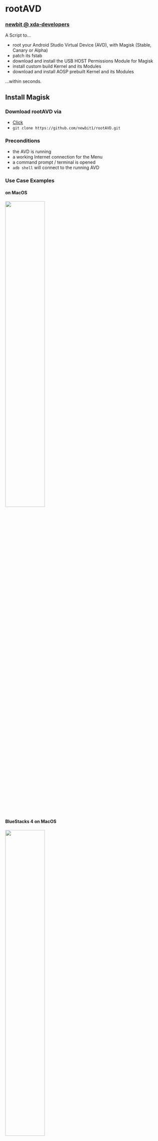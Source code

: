 # rootAVD
### [newbit @ xda-developers](https://forum.xda-developers.com/m/newbit.1350876)
A Script to...
* root your Android Studio Virtual Device (AVD), with Magisk (Stable, Canary or Alpha)
* patch its fstab
* download and install the USB HOST Permissions Module for Magisk
* install custom build Kernel and its Modules
* download and install AOSP prebuilt Kernel and its Modules

...within seconds.

## Install Magisk
### Download rootAVD via
* [Click](https://github.com/newbit1/rootAVD/archive/refs/heads/master.zip)
* `git clone https://github.com/newbit1/rootAVD.git`

### Preconditions
* the AVD is running
* a working Internet connection for the Menu
* a command prompt / terminal is opened
* `adb shell` will connect to the running AVD
### Use Case Examples
#### on MacOS
<img src="https://github.com/newbit1/video-files/blob/master/rootAVD_MacOS.gif" width="50%" height="50%"/>

#### BlueStacks 4 on MacOS
<img src="https://github.com/newbit1/video-files/blob/master/rootAVD_MacOS_BlueStacks.gif" width="50%" height="50%"/>

#### on Windows
<img src="https://github.com/newbit1/video-files/blob/master/rootAVD_Windows.gif" width="50%" height="50%"/>

#### on Linux
<img src="https://github.com/newbit1/video-files/blob/master/rootAVD_Linux.gif" width="50%" height="50%"/>

#### Fake Boot.img on MacOS
<img src="https://github.com/newbit1/video-files/blob/master/rootAVD_MacOS_FAKEBOOTIMG.gif" width="50%" height="50%"/>

### How to Install ADB (Android SDK Platform-Tools)
* Open Android Studio -> SDK Manager -> Android SDK -> SDK Tools -> Check on **Android SDK Platform-Tools** -> Apply
<img src="https://user-images.githubusercontent.com/37043777/140064719-ea2dd704-1aea-4c38-9725-3edbdafe7924.png" width="200" height="200" />

## rootAVD Help Menu
```
rootAVD A Script to root AVD by NewBit XDA

Usage:	rootAVD [DIR/ramdisk.img] [OPTIONS] | [EXTRA_CMDS]
or:	rootAVD [ARGUMENTS]

Arguments:
	ListAllAVDs			Lists Command Examples for ALL installed AVDs

	EnvFixTask			Requires Additional Setup fix
					- construct Magisk Environment manual
					- only works with an already Magisk patched ramdisk.img
					- without [DIR/ramdisk.img] [OPTIONS] [PATCHFSTAB]
					- needed since Android 12 (S) rev.1
					- not needed anymore since Android 12 (S) API 31 and Magisk Alpha
					- Grant Shell Su Permissions will pop up a few times
					- the AVD will reboot automatically

	InstallApps			Just install all APKs placed in the Apps folder

Main operation mode:
	DIR				a path to an AVD system-image
					- must always be the 1st Argument after rootAVD
	
ADB Path | Ramdisk DIR:
	[M]ac/Darwin:			export PATH=~/Library/Android/sdk/platform-tools:$PATH
					~/Library/Android/sdk/system-images/android-$API/google_apis_playstore/x86_64/
	
	[L]inux:			export PATH=~/Android/Sdk/platform-tools:$PATH
					~/Android/Sdk/system-images/android-$API/google_apis_playstore/x86_64/
	
	[W]indows:			set PATH=%LOCALAPPDATA%\Android\Sdk\platform-tools;%PATH%
					%LOCALAPPDATA%\Android\Sdk\system-images\android-$API\google_apis_playstore\x86_64\
	
	$API:				25,29,30,S,etc.
	
Except for EnvFixTask, ramdisk.img must be untouched (stock).
	
Options:
	restore				restore all existing .backup files, but doesn't delete them
					- the AVD doesn't need to be running
					- no other Argument after will be processed
	
	InstallKernelModules		install custom build kernel and its modules into ramdisk.img
					- kernel (bzImage) and its modules (initramfs.img) are inside rootAVD
					- both files will be deleted after installation
	
	InstallPrebuiltKernelModules	download and install an AOSP prebuilt kernel and its modules into ramdisk.img
					- similar to InstallKernelModules, but the AVD needs to be online
	
Options are exclusive, only one at the time will be processed.
	
Extra Commands:
	DEBUG				Debugging Mode, prevents rootAVD to pull back any patched file
	
	PATCHFSTAB			fstab.ranchu will get patched to automount Block Devices like /dev/block/sda1
					- other entries can be added in the script as well
					- a custom build Kernel might be necessary

	GetUSBHPmodZ			The USB HOST Permissions Module Zip will be downloaded into /sdcard/Download
	
Extra Commands can be combined, there is no particular order.
	
Notes: rootAVD will
- always create .backup files of ramdisk.img and kernel-ranchu
- replace both when done patching
- show a Menu, to choose the Magisk Version (Stable || Canary || Alpha), if the AVD is online
- make the choosen Magisk Version to its local
- install all APKs placed in the Apps folder
```
### Linux & MacOS
```
Command Examples:
./rootAVD.sh
./rootAVD.sh ListAllAVDs
./rootAVD.sh EnvFixTask
./rootAVD.sh InstallApps

./rootAVD.sh ~/Library/Android/sdk/system-images/android-31/google_apis_playstore/x86_64/ramdisk.img
./rootAVD.sh ~/Library/Android/sdk/system-images/android-31/google_apis_playstore/x86_64/ramdisk.img DEBUG PATCHFSTAB GetUSBHPmodZ
./rootAVD.sh ~/Library/Android/sdk/system-images/android-31/google_apis_playstore/x86_64/ramdisk.img restore
./rootAVD.sh ~/Library/Android/sdk/system-images/android-31/google_apis_playstore/x86_64/ramdisk.img InstallKernelModules
./rootAVD.sh ~/Library/Android/sdk/system-images/android-31/google_apis_playstore/x86_64/ramdisk.img InstallPrebuiltKernelModules
./rootAVD.sh ~/Library/Android/sdk/system-images/android-31/google_apis_playstore/x86_64/ramdisk.img InstallPrebuiltKernelModules GetUSBHPmodZ PATCHFSTAB DEBUG
```

<details>
<summary>Command Examples: for ALL installed AVDs</summary>

```
./rootAVD.sh
./rootAVD.sh ListAllAVDs
./rootAVD.sh EnvFixTask
./rootAVD.sh InstallApps

./rootAVD.sh ~/Library/Android/sdk/system-images/android-29/android-automotive-playstore/x86/ramdisk.img
./rootAVD.sh ~/Library/Android/sdk/system-images/android-29/android-automotive-playstore/x86/ramdisk.img DEBUG PATCHFSTAB GetUSBHPmodZ
./rootAVD.sh ~/Library/Android/sdk/system-images/android-29/android-automotive-playstore/x86/ramdisk.img restore
./rootAVD.sh ~/Library/Android/sdk/system-images/android-29/android-automotive-playstore/x86/ramdisk.img InstallKernelModules
./rootAVD.sh ~/Library/Android/sdk/system-images/android-29/android-automotive-playstore/x86/ramdisk.img InstallPrebuiltKernelModules
./rootAVD.sh ~/Library/Android/sdk/system-images/android-29/android-automotive-playstore/x86/ramdisk.img InstallPrebuiltKernelModules GetUSBHPmodZ PATCHFSTAB DEBUG

./rootAVD.sh ~/Library/Android/sdk/system-images/android-29/google_apis_playstore/x86_64/ramdisk.img
./rootAVD.sh ~/Library/Android/sdk/system-images/android-29/google_apis_playstore/x86_64/ramdisk.img DEBUG PATCHFSTAB GetUSBHPmodZ
./rootAVD.sh ~/Library/Android/sdk/system-images/android-29/google_apis_playstore/x86_64/ramdisk.img restore
./rootAVD.sh ~/Library/Android/sdk/system-images/android-29/google_apis_playstore/x86_64/ramdisk.img InstallKernelModules
./rootAVD.sh ~/Library/Android/sdk/system-images/android-29/google_apis_playstore/x86_64/ramdisk.img InstallPrebuiltKernelModules
./rootAVD.sh ~/Library/Android/sdk/system-images/android-29/google_apis_playstore/x86_64/ramdisk.img InstallPrebuiltKernelModules GetUSBHPmodZ PATCHFSTAB DEBUG

./rootAVD.sh ~/Library/Android/sdk/system-images/android-30/google_apis_playstore/x86_64/ramdisk.img
./rootAVD.sh ~/Library/Android/sdk/system-images/android-30/google_apis_playstore/x86_64/ramdisk.img DEBUG PATCHFSTAB GetUSBHPmodZ
./rootAVD.sh ~/Library/Android/sdk/system-images/android-30/google_apis_playstore/x86_64/ramdisk.img restore
./rootAVD.sh ~/Library/Android/sdk/system-images/android-30/google_apis_playstore/x86_64/ramdisk.img InstallKernelModules
./rootAVD.sh ~/Library/Android/sdk/system-images/android-30/google_apis_playstore/x86_64/ramdisk.img InstallPrebuiltKernelModules
./rootAVD.sh ~/Library/Android/sdk/system-images/android-30/google_apis_playstore/x86_64/ramdisk.img InstallPrebuiltKernelModules GetUSBHPmodZ PATCHFSTAB DEBUG

./rootAVD.sh ~/Library/Android/sdk/system-images/android-31/google_apis_playstore/x86_64/ramdisk.img
./rootAVD.sh ~/Library/Android/sdk/system-images/android-31/google_apis_playstore/x86_64/ramdisk.img DEBUG PATCHFSTAB GetUSBHPmodZ
./rootAVD.sh ~/Library/Android/sdk/system-images/android-31/google_apis_playstore/x86_64/ramdisk.img restore
./rootAVD.sh ~/Library/Android/sdk/system-images/android-31/google_apis_playstore/x86_64/ramdisk.img InstallKernelModules
./rootAVD.sh ~/Library/Android/sdk/system-images/android-31/google_apis_playstore/x86_64/ramdisk.img InstallPrebuiltKernelModules
./rootAVD.sh ~/Library/Android/sdk/system-images/android-31/google_apis_playstore/x86_64/ramdisk.img InstallPrebuiltKernelModules GetUSBHPmodZ PATCHFSTAB DEBUG
```
</details>

### Windows
```
Command Examples:
rootAVD.bat
rootAVD.bat ListAllAVDs
rootAVD.bat EnvFixTask
rootAVD.bat InstallApps

rootAVD.bat %LOCALAPPDATA%\Android\Sdk\system-images\android-31\google_apis_playstore\x86_64\ramdisk.img
rootAVD.bat %LOCALAPPDATA%\Android\Sdk\system-images\android-31\google_apis_playstore\x86_64\ramdisk.img DEBUG PATCHFSTAB GetUSBHPmodZ
rootAVD.bat %LOCALAPPDATA%\Android\Sdk\system-images\android-31\google_apis_playstore\x86_64\ramdisk.img restore
rootAVD.bat %LOCALAPPDATA%\Android\Sdk\system-images\android-31\google_apis_playstore\x86_64\ramdisk.img InstallKernelModules
rootAVD.bat %LOCALAPPDATA%\Android\Sdk\system-images\android-31\google_apis_playstore\x86_64\ramdisk.img InstallPrebuiltKernelModules
rootAVD.bat %LOCALAPPDATA%\Android\Sdk\system-images\android-31\google_apis_playstore\x86_64\ramdisk.img InstallPrebuiltKernelModules GetUSBHPmodZ PATCHFSTAB DEBUG
```

<details>
<summary>Command Examples: for ALL installed AVDs</summary>

```
./rootAVD.bat
./rootAVD.bat ListAllAVDs
./rootAVD.bat EnvFixTask
./rootAVD.bat InstallApps

./rootAVD.bat %LOCALAPPDATA%\Android\Sdk\system-images\android-29\android-automotive-playstore\x86\ramdisk.img
./rootAVD.bat %LOCALAPPDATA%\Android\Sdk\system-images\android-29\android-automotive-playstore\x86\ramdisk.img DEBUG PATCHFSTAB GetUSBHPmodZ
./rootAVD.bat %LOCALAPPDATA%\Android\Sdk\system-images\android-29\android-automotive-playstore\x86\ramdisk.img restore
./rootAVD.bat %LOCALAPPDATA%\Android\Sdk\system-images\android-29\android-automotive-playstore\x86\ramdisk.img InstallKernelModules
./rootAVD.bat %LOCALAPPDATA%\Android\Sdk\system-images\android-29\android-automotive-playstore\x86\ramdisk.img InstallPrebuiltKernelModules
./rootAVD.bat %LOCALAPPDATA%\Android\Sdk\system-images\android-29\android-automotive-playstore\x86\ramdisk.img InstallPrebuiltKernelModules GetUSBHPmodZ PATCHFSTAB DEBUG

./rootAVD.bat %LOCALAPPDATA%\Android\Sdk\system-images\android-29\google_apis_playstore\x86_64\ramdisk.img
./rootAVD.bat %LOCALAPPDATA%\Android\Sdk\system-images\android-29\google_apis_playstore\x86_64\ramdisk.img DEBUG PATCHFSTAB GetUSBHPmodZ
./rootAVD.bat %LOCALAPPDATA%\Android\Sdk\system-images\android-29\google_apis_playstore\x86_64\ramdisk.img restore
./rootAVD.bat %LOCALAPPDATA%\Android\Sdk\system-images\android-29\google_apis_playstore\x86_64\ramdisk.img InstallKernelModules
./rootAVD.bat %LOCALAPPDATA%\Android\Sdk\system-images\android-29\google_apis_playstore\x86_64\ramdisk.img InstallPrebuiltKernelModules
./rootAVD.bat %LOCALAPPDATA%\Android\Sdk\system-images\android-29\google_apis_playstore\x86_64\ramdisk.img InstallPrebuiltKernelModules GetUSBHPmodZ PATCHFSTAB DEBUG

./rootAVD.bat %LOCALAPPDATA%\Android\Sdk\system-images\android-30\google_apis_playstore\x86_64\ramdisk.img
./rootAVD.bat %LOCALAPPDATA%\Android\Sdk\system-images\android-30\google_apis_playstore\x86_64\ramdisk.img DEBUG PATCHFSTAB GetUSBHPmodZ
./rootAVD.bat %LOCALAPPDATA%\Android\Sdk\system-images\android-30\google_apis_playstore\x86_64\ramdisk.img restore
./rootAVD.bat %LOCALAPPDATA%\Android\Sdk\system-images\android-30\google_apis_playstore\x86_64\ramdisk.img InstallKernelModules
./rootAVD.bat %LOCALAPPDATA%\Android\Sdk\system-images\android-30\google_apis_playstore\x86_64\ramdisk.img InstallPrebuiltKernelModules
./rootAVD.bat %LOCALAPPDATA%\Android\Sdk\system-images\android-30\google_apis_playstore\x86_64\ramdisk.img InstallPrebuiltKernelModules GetUSBHPmodZ PATCHFSTAB DEBUG

./rootAVD.bat %LOCALAPPDATA%\Android\Sdk\system-images\android-31\google_apis_playstore\x86_64\ramdisk.img
./rootAVD.bat %LOCALAPPDATA%\Android\Sdk\system-images\android-31\google_apis_playstore\x86_64\ramdisk.img DEBUG PATCHFSTAB GetUSBHPmodZ
./rootAVD.bat %LOCALAPPDATA%\Android\Sdk\system-images\android-31\google_apis_playstore\x86_64\ramdisk.img restore
./rootAVD.bat %LOCALAPPDATA%\Android\Sdk\system-images\android-31\google_apis_playstore\x86_64\ramdisk.img InstallKernelModules
./rootAVD.bat %LOCALAPPDATA%\Android\Sdk\system-images\android-31\google_apis_playstore\x86_64\ramdisk.img InstallPrebuiltKernelModules
./rootAVD.bat %LOCALAPPDATA%\Android\Sdk\system-images\android-31\google_apis_playstore\x86_64\ramdisk.img InstallPrebuiltKernelModules GetUSBHPmodZ PATCHFSTAB DEBUG
```
</details>

### Notes
* 64 Bit Only Systems needs Magisk 23.x
* In the Menu, you can choose between the newest Magisk, Canary, Stable and Alpha, Version.
* With the new Option `s`, you can see and download any other Versions of Magisk
* Once choosen, the script will make that Version to your local one.
* Prebuilt Kernel and Modules will be pulled from [AOSP](https://android.googlesource.com/kernel/prebuilts)
* Starting Magisk from Terminal via `adb shell monkey -p com.topjohnwu.magisk -c android.intent.category.LAUNCHER 1`
* API 28 (Pie) is **not supported** at all -> [because](https://source.android.com/devices/bootloader/partitions/system-as-root#sar-partitioning)

### Notes for Apk Developers
* [How-To SU](http://su.chainfire.eu) from [Chainfire's](https://github.com/Chainfire) [libsuperuser](https://github.com/Chainfire/libsuperuser) - Guidelines for problem-free su usage (for Android Developers)
* [TopJohnWu's libsu](https://github.com/topjohnwu/libsu) - An Android library providing a complete solution for apps using root permissions

### Fake Boot.img Function
* During runtime, the script will launch the Magisk APK so that you can patch the fake Boot.img within 60s
* The script also detects if there is already a patched Boot.img present
* This feature lets you also update and switch between Magisk Versions
	* Updating a patched ramdisk will delete the overlay.d folder, all mods are gone!

### 2 Ways to boot the AVD into Safe Mode
* 1st Way - If the AVD still boots normal:
	* Tap and Hold the **Power Button** until the 3 Options appear
	* Tap and Hold the **Power Off Button** until **Reboot to safe mode** appears
* 2nd Way - If the AVD stuck while booting (**black** screen):
	* Tap and Hold the **Volume Down Button**
	* The Time Window is between the **Launching Emulator Bar** is approx **half way** until the **Google Boot Screen** appears
* Confirmation
	* On the Bottom Left Corner reads: **Safe mode**
	
### Automotive Notes
* After patching the ramdisk.img and cycle power, switch to user 0 via `adb shell am switch-user 0`
	* open the Magisk App and the **Requires Additional Setup** pops up -> reboot AVD
	* switch again to user 0
		* open the Magisk App -> Settings -> Multiuser Mode -> **User-Independent** -> reboot AVD
* Every time you want to Grant Su Permissions, switch to user 0 and then back to 10 `adb shell am switch-user 10`
* Alternative, you can install the Module [magisk-single-user](https://github.com/seebz/magisk-single-user)
	* and remove all user higher than 0 i.e. `adb shell pm remove-user 13` or `adb shell pm remove-user 10`

### BlueStacks 4 Notes on MacOs
* Modules are working
* Zygisk doesn't work
* The Home Screen Apk closes as soon as Magisk APP is installed
	* but you can start Magisk from Terminal via `adb shell monkey -p com.topjohnwu.magisk -c android.intent.category.LAUNCHER 1`
	* and Hide the Magisk APP to Settings i.e.
* ADB Connection is very buggy, `adb kill-server` is necessary quite often

### Links
* [XDA [GUIDE] Build / Mod AVD Kernel Android 10 / 11 rootAVD [Magisk] [USB passthrough Linux] [Google Play Store API]](https://forum.xda-developers.com/t/guide-build-mod-avd-kernel-android10-x86_64-29-root-magisk-usb-passthrough-linux.4212719)
* [Inject Android Hardware USB HOST Permissions](https://github.com/newbit1/usbhostpermissons)
* [XDA [SCRIPT] rootAVD - root your Android Studio Virtual Device emulator with Magisk [Android 12][Linux][Darwin/MacOS][WIN][Google Play Store APIs]](https://forum.xda-developers.com/t/script-rootavd-root-your-android-studio-virtual-device-emulator-with-magisk-android-11-linux-darwin-macos-win-google-play-store-apis.4218123)
* [rootCROS - A Script to root your Google Chrome OS installed on a non Chromebook Device](https://github.com/newbit1/rootCROS)

### XDA [GUIDE] How to [Build|Mod|Update] a custom AVD Kernel and its Modules
* [[GUIDE][Build|Mod|Update][kernel-ranchu][goldfish][5.4][5.10][GKI][ramdisk.img][modules][rootAVD][Android 11(R) 12(S)][AVD][Google Play Store API]](https://forum.xda-developers.com/t/guide-build-mod-update-kernel-ranchu-goldfish-5-4-5-10-gki-ramdisk-img-modules-rootavd-android-11-r-12-s-avd-google-play-store-api.4220697)

### How to root AVDs without Play Store (Google APIs) out of the box
### Windows
* open a terminal -> win + r `cmd`
	* add emulator to your PATH
	* find your AVD
	* launch your AVD with the `-writable-system` argument
	```
	set PATH=%LOCALAPPDATA%\Android\Sdk\emulator;%PATH%
	emulator -list-avds
		Pixel_4_API_29
	emulator -avd Pixel_4_API_29 -writable-system
	```
* open a 2nd terminal -> win + r `cmd`
	* enter the following commands one by one
	```
	set PATH=%LOCALAPPDATA%\Android\Sdk\platform-tools;%PATH%
	adb root
	adb shell avbctl disable-verification
	adb disable-verity
	adb reboot
	adb root
	adb remount
	adb shell
	generic_x86_64:/ #
	```

### [Compatibility Chart](CompatibilityChart.md)
<details>
<summary>Archive</summary>
### Magisk v23.0 Alpha Successfully tested with Stock Kernel on
* [[Oct. 2021] - Android 12 (S) API 32 Google Apis Play Store x86_64 Sv2 r01 Windows Production Build](https://dl.google.com/android/repository/sys-img/google_apis_playstore/x86_64-Sv2_r01-windows.zip)
* [[Oct. 2021] - Android 12 (S) API 32 Google Apis Play Store x86_64 Sv2 r01 Darwin/MacOS Production Build](https://dl.google.com/android/repository/sys-img/google_apis_playstore/x86_64-Sv2_r01-darwin.zip)
* [[Oct. 2021] - Android 12 (S) API 31 Google Apis Play Store ARM 64 v8a r08 (M1) Darwin/MacOS Production Build](https://dl.google.com/android/repository/sys-img/google_apis_playstore/arm64-v8a-31_r08-darwin.zip)
* [[Oct. 2021] - Android 11 (R) API 30 Google Apis Play Store ARM 64 v8a r10 (M1) Darwin/MacOS Production Build](https://dl.google.com/android/repository/sys-img/google_apis_playstore/arm64-v8a-30_r10-darwin.zip)
* [[Oct. 2021] - Android 12 (S) API 31 Google Apis Play Store x86_64 r08 Darwin/MacOS Production Build](https://dl.google.com/android/repository/sys-img/google_apis_playstore/x86_64-31_r08-darwin.zip)
* [[Oct. 2021] - Android 11 (R) API 30 Google Apis Play Store x86 r09 Darwin/MacOS Production Build](https://dl.google.com/android/repository/sys-img/google_apis_playstore/x86-30_r09-darwin.zip)
* [[Oct. 2021] - Android 11 (R) API 30 Google Apis Play Store x86_64 r10 Darwin/MacOS Production Build](https://dl.google.com/android/repository/sys-img/google_apis_playstore/x86_64-30_r10-darwin.zip)

### Magisk v22.1+ Successfully tested with Stock Kernel on
* [[Oct. 2021] - Android  8 (Oreo) API 26 Google Apis Play Store x86 r07 Production Build](https://dl.google.com/android/repository/sys-img/google_apis_playstore/x86-26_r07.zip)
* [[Oct. 2021] - Android  7 (Nougat) API 24 Google Apis Play Store x86 r19 Production Build](https://dl.google.com/android/repository/sys-img/google_apis_playstore/x86-24_r19.zip)
* [[Oct. 2021] - Android  7 (Nougat) API 24 Google Apis x86_64 r27 Production Build](https://dl.google.com/android/repository/sys-img/google_apis/x86_64-24_r27.zip)
* [[Oct. 2021] - Android 11 (R) API 30 Google Apis Play Store x86 r09 Windows Production Build](https://dl.google.com/android/repository/sys-img/google_apis_playstore/x86-30_r09-windows.zip)
* [[Oct. 2021] - Android 10 (Q) API 29 Google Apis Play Store x86 r08 Windows Production Build](https://dl.google.com/android/repository/sys-img/google_apis_playstore/x86-29_r08-windows.zip)
* [[Oct. 2021] - Android 11 (R) API 30 Google Apis Play Store x86 r09 Darwin/MacOS Production Build](https://dl.google.com/android/repository/sys-img/google_apis_playstore/x86-30_r09-darwin.zip)
* [[Oct. 2021] - Android 10 (Q) API 29 Google Apis Play Store x86 r08 Darwin/MacOS Production Build](https://dl.google.com/android/repository/sys-img/google_apis_playstore/x86-29_r08-darwin.zip)
* [[June 2021] - Android 12 (S) API 30 Google Apis Play Store x86_64 r05 Darwin/MacOS Production Build](https://dl.google.com/android/repository/sys-img/google_apis_playstore/x86_64-S_r05-darwin.zip)
* [[Apr. 2021] - Android 12 (S) API 30 Google Apis Play Store x86_64 r04 Darwin/MacOS Production Build](https://dl.google.com/android/repository/sys-img/google_apis_playstore/x86_64-S_r04-darwin.zip)
* [[May. 2021] - Android Wear 8 (Oreo) API 26 Google Apis Play Store x86 r04 Darwin/MacOS Production Build](https://dl.google.com/android/repository/sys-img/android-wear/x86-26_r04.zip)
* [[May. 2021] - Android TV 11 (R) API 30 Google Apis Play Store x86 r03 Windows Production Build](https://dl.google.com/android/repository/sys-img/android-tv/x86-30_r03.zip)
* [[May. 2021] - Android TV 10 (Q) API 29 Google Apis Play Store x86 r03 Windows Production Build](https://dl.google.com/android/repository/sys-img/android-tv/x86-29_r03.zip)
* [[May. 2021] - Android 10 (Q) API 29 Google Apis Play Store x86 r01 Darwin/MacOS Production Build](https://dl.google.com/android/repository/sys-img/android-automotive/x86-29_r01.zip)
* [[Apr. 2021] - Android 12 (S) API 30 Google Apis Play Store x86_64 r03 Windows Production Build](https://dl.google.com/android/repository/sys-img/google_apis_playstore/x86_64-S_r03-windows.zip)
* [[Apr. 2021] - Android 12 (S) API 30 Google Apis Play Store x86_64 r03 Darwin/MacOS Production Build](https://dl.google.com/android/repository/sys-img/google_apis_playstore/x86_64-S_r03-darwin.zip)
* [[Mar. 2021] - Android 12 (S) API 30 Google Apis Play Store x86_64 r02 Darwin/MacOS Production Build](https://dl.google.com/android/repository/sys-img/google_apis_playstore/x86_64-S_r02-darwin.zip)
* [[Mar. 2021] - Android 12 (S) API 30 Google Apis Play Store x86_64 r01 Darwin/MacOS Production Build](https://dl.google.com/android/repository/sys-img/google_apis_playstore/x86_64-S_r01-darwin.zip)
* [[Mar. 2021] - Android 12 (S) API 30 Google Apis Play Store x86_64 r02 Windows Production Build](https://dl.google.com/android/repository/sys-img/google_apis_playstore/x86_64-S_r02-windows.zip)
* [[Mar. 2021] - Android 12 (S) API 30 Google Apis Play Store x86_64 r01 Windows Production Build](https://dl.google.com/android/repository/sys-img/google_apis_playstore/x86_64-S_r01-windows.zip)
* [[Mar. 2021] - Android 12 (S) API 30 Google Apis Play Store x86_64 r01 Darwin/MacOS User Debug Build](https://dl.google.com/android/repository/sys-img/google_apis/x86_64-S_r01.zip)
* [[Mar. 2021] - Android 11 (R) API 30 Google Apis Play Store x86_64 r10 Darwin/MacOS Production Build](https://dl.google.com/android/repository/sys-img/google_apis_playstore/x86_64-30_r10-darwin.zip)
* [[Mar. 2021] - Android 11 (R) API 30 Google Apis Play Store x86_64 r10 Windows Production Build](https://dl.google.com/android/repository/sys-img/google_apis_playstore/x86_64-30_r10-windows.zip)
* [[Mar. 2021] - Android 10 (Q) API 29 Google Apis Play Store x86_64 r08 Darwin/MacOS Production Build](https://dl.google.com/android/repository/sys-img/google_apis_playstore/x86_64-29_r08-darwin.zip)
* [[Mar. 2021] - Android 10 (Q) API 29 Google Apis Play Store x86_64 r08 Windows Production Build](https://dl.google.com/android/repository/sys-img/google_apis_playstore/x86_64-29_r08-windows.zip)
	
</details>

### Change Logs
#### [April 2023]
* [rootAVD.sh] - changed return 1 to return 0
* [rootAVD.sh] - changed copy and move routine
* [rootAVD.sh] - added support for ramdisk-qemu.img

<details>
<summary>Archive</summary>

### Change Logs
#### [December 2022]
* [rootAVD.sh] - Fixed arithmetic syntax error in decompress_ramdisk
#### [November 2022]
* [General] - Bug fixes
* [General] - Updated to Magisk Stable Version 25.2
* [General] - Added FAKEBOOTIMG Use Case Examples as Gif
* [rootAVD.sh] - Added support for adding the stub.apk if present
* [General] - Added support for already patched ramdisk files
* [General] - removed the EnvFixTask Argument
* [General] - Bug fixes
* [rootAVD.sh] - Added FAKEBOOTIMG Argument that creates a fake Boot.img which can be patched directed from the Magisk APK
#### [March 2022]
* [rootAVD.sh] - Added toggleRamdisk Argument that toggles between patched and stock ramdisk
* [rootAVD.sh] - Changed the need of a Magisk.zip file
* [General] - Added Use Case Examples as Gif
* [General] - Added Option to Download older Magisk Versions
* [rootAVD.sh] - Added BlueStacks 4 Support on MacOS
* [General] - Bug fixes
#### [February 2022]
* [General] - Updated to Magisk Stable Version 24.1
#### [October 2021]
* [rootAVD.sh] - Added get Up-To-Date Script Routine if Script is broken
* [rootAVD.sh] - Updated LZ4 decompression Routine
* [rootAVD.sh] - Updated InstallPrebuiltKernelModules Routine to support ARM64 Kernels
* [rootAVD.sh] - Updated Busybox Extraction Routine
* [General] - Added Multiarch Busybox Binarys and 64-Bit Only Support
* [General] - Added Alpha Channel to the Menu
* [rootAVD.bat] - Added Shut Down Feature
* [rootAVD.sh] - Added Shut Down Feature
* [General] - Added Android 12 (S) API 31 Status
* [General] - Added Link to Android AppSecs Video about rootAVD
#### [July 2021]
* [rootAVD.bat] - Changed TestADB
* [General] - Added rootCROS Project to Links
#### [June 2021]
* [General] - Android 12 (S) r05
#### [May 2021]
* [General] - Updated to Magisk App v23.0
* [rootAVD.sh] - Added "AddRCscripts" Argument that **install all custom *.rc scripts, placed in the rootAVD folder, into ramdisk.img/overlay.d/sbin**
* [rootAVD.sh] - Added BusyBox Binary after the rootAVD script
* [rootAVD.bat] - Added ListAllAVDs and InstallApps as Arguments
* [rootAVD.sh] - Added "ListAllAVDs" Argument that **Lists Command Examples for ALL installed AVDs**
* [rootAVD.sh] - Added "InstallApps" Argument to **Just install all APKs placed in the Apps folder**			
* [rootAVD.bat] - Added comprehensive Help Menu
#### [Apr. 2021]
* [General] - Added comprehensive Help Menu
* [rootAVD.sh] - Changed "DEBUG" "PATCHFSTAB" "GetUSBHPmodZ" to Arguments
* [General] - Fixed some typos and functions
* [rootAVD.sh] - Add a Menu to choose the prebuilt Kernel and Modules Version to install
* [General] - Added "InstallPrebuiltKernelModules" download/update/install prebuilt kernel and modules
* [General] - Added 2 Ways to boot the AVD into Safe Mode
* [rootAVD.sh] - Added Android S rev 3 support
* [General] - Added "InstallKernelModules" update/install custom build kernel and modules
* [rootAVD.sh] - Added update_lib_modules function
* [General] - Added "restore" to put back your backup files
* [General] - Updated local Magisk App v22.1
* [rootAVD.sh] - Added Option to Download the USB HOST Permissions Module
#### [Mar. 2021]
* [General] - Add a Download Manager Function for bad TLS record using wget
* [rootAVD.bat] - Adjustments to run with the updated rootAVD.sh
* [General] - Add a Menu to choose the Magisk Version to install
* [rootAVD.sh] - Added EnvFixTask Argument to fix Requires Additional Setup in Android S
* [General] - Changed to BusyBox (D)ASH Standalone
* [General] - Re-Structured Script
* [rootAVD.sh] - Added "Additional Setup Required" manually for Android S
* [rootAVD.sh] - Updated shakalaca's Ramdisk Repack Routine
* [rootAVD.sh] - Added Compression Detection for LZ4 and GZ
* [General] - Fixed some bugs and typos
* [General] - Updated to Magisk App v22.0
### Magisk v21.4 Successfully tested with Stock Kernel on
* [[Jan. 2021] - Android 11 (R) API 30 Google Apis Play Store x86_64 r10 Darwin/MacOS Production Build](https://dl.google.com/android/repository/sys-img/google_apis_playstore/x86_64-30_r10-darwin.zip)
* [[Jan. 2021] - Android 11 (R) API 30 Google Apis Play Store x86_64 r10 Windows Production Build](https://dl.google.com/android/repository/sys-img/google_apis_playstore/x86_64-30_r10-windows.zip)
* [[Jan. 2021] - Android 11 (R) API 30 Google Apis Play Store x86_64 r10 Linux Production Build](https://dl.google.com/android/repository/sys-img/google_apis_playstore/x86_64-30_r10-linux.zip)
* [[Jan. 2021] - Android 11 (R) API 30 Google Apis Play Store x86 r09 Linux Production Build](https://dl.google.com/android/repository/sys-img/google_apis_playstore/x86-30_r09-linux.zip)
* [[Dec. 2019] - Android 10 (Q) API 29 Google Apis Play Store x86_64 r09 Linux Production Build](https://dl.google.com/android/repository/sys-img/google_apis_playstore/x86_64-29_r08-linux.zip)
* [[Dec. 2019] - Android 10 (Q) API 29 Google Apis x86_64 r11 User Debug Build](https://dl.google.com/android/repository/sys-img/google_apis/x86_64-29_r11.zip)
* [[Jan. 2021] - Android  7 (Nougat) API 24 Google Apis Play Store x86 r19 Production Build](https://dl.google.com/android/repository/sys-img/google_apis_playstore/x86-24_r19.zip)

</details>

### Credits
* [topjohnwu @ xda-developers](https://forum.xda-developers.com/m/topjohnwu.4470081)
* [topjohnwu Magisk File Host](https://github.com/topjohnwu/magisk-files)
* [topjohnwu Magisk](https://github.com/topjohnwu/Magisk)
* [Magisk-Modules-Repo](https://github.com/Magisk-Modules-Repo)
* [shakalaca @ xda-developers](https://forum.xda-developers.com/m/shakalaca.1813976)
* [shakalaca MagiskOnEmulator](https://github.com/shakalaca/MagiskOnEmulator)
* [huskydg @ xda-developers](https://forum.xda-developers.com/m/huskydg.11455139)
* [huskydg MagiskOnEmu](https://github.com/HuskyDG/MagiskOnEmu)
* [Akianonymus _json_value](https://gist.github.com/cjus/1047794#gistcomment-3313785)
* [Tad Fisher Android Nixpkgs](https://github.com/tadfisher/android-nixpkgs)
* [Sébastien Corne magisk-single-user](https://github.com/seebz)
* [remote-android Native Bridge Support in ReDroid](https://github.com/remote-android/redroid-doc/tree/master/native_bridge)
* [vvb2060 Magisk Alpha](https://github.com/vvb2060/magisk_files/)
* [All-in-one Markdown editor by terrylinooo](https://markdown-editor.github.io/) 
* [Online Free WYSIWYG HTML Editor](https://www.htmeditor.com/author/)
* [HTML Tidy - Online Markup Corrector](https://htmltidy.net)
* [ffmpeg + ImageMagick. Convert video to GIF by using Terminal.app in macOS](https://acronis.design/ffmpeg-imagemagick-convert-video-to-gif-using-the-terminal-app-in-macos-657948adf900)
* [Kazam Screencaster](https://launchpad.net/kazam)

